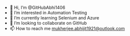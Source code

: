 - 👋 Hi, I’m @GitHubAbhi1406
- 👀 I’m interested in Automation Testing
- 🌱 I’m currently learning Selenium and Azure
- 💞️ I’m looking to collaborate on GitHub
- 📫 How to reach me mukherjee.abhijit1921@outlook.com

<!---
GitHubAbhi1406/GitHubAbhi1406 is a ✨ special ✨ repository because its `README.md` (this file) appears on your GitHub profile.
You can click the Preview link to take a look at your changes.
--->
